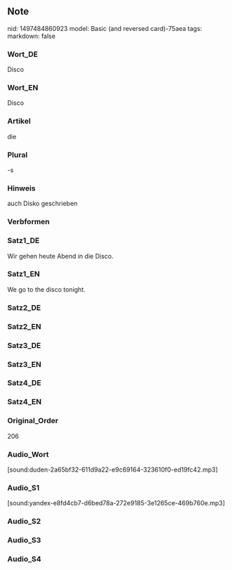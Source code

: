 ## Note
nid: 1497484860923
model: Basic (and reversed card)-75aea
tags: 
markdown: false

### Wort_DE
Disco

### Wort_EN
Disco

### Artikel
die

### Plural
-s

### Hinweis
auch Disko geschrieben

### Verbformen


### Satz1_DE
Wir gehen heute Abend in die Disco.

### Satz1_EN
We go to the disco tonight.

### Satz2_DE


### Satz2_EN


### Satz3_DE


### Satz3_EN


### Satz4_DE


### Satz4_EN


### Original_Order
206

### Audio_Wort
[sound:duden-2a65bf32-611d9a22-e9c69164-323610f0-ed19fc42.mp3]

### Audio_S1
[sound:yandex-e8fd4cb7-d6bed78a-272e9185-3e1265ce-469b760e.mp3]

### Audio_S2


### Audio_S3


### Audio_S4


